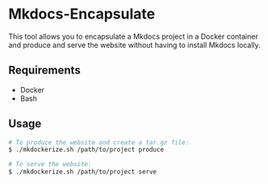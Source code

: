 # Mkdocs-Encapsulate

This tool allows you to encapsulate a Mkdocs project in a Docker container and produce and serve the website without having to install Mkdocs locally.

## Requirements

- Docker
- Bash

## Usage

```bash
# To produce the website and create a tar.gz file:
$ ./mkdockerize.sh /path/to/project produce

# To serve the website:
$ ./mkdockerize.sh /path/to/project serve
